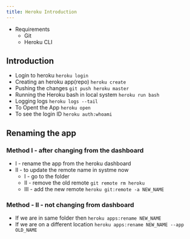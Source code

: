 ```yaml
---
title: Heroku Introduction
---
```


- Requirements
  - Git
  - Heroku CLI

## Introduction

- Login to heroku `heroku login`
- Creating an heroku app(repo) `heroku create`
- Pushing the changes `git push heroku master`
- Running the Heroku bash in local system `heroku run bash`
- Logging logs `heroku logs --tail`
- To Opent the App `heroku open`
- To see the login ID `heroku auth:whoami`

## Renaming the app

### Method I - after changing from the dashboard

- I - rename the app from the heroku dashboard
- II - to update the remote name in systme now
  - I - go to the folder
  - II - remove the old remote `git remote rm heroku`
  - III - add the new remote `heroku git:remote -a NEW_NAME`

### Method - II - not changing from dashboard

- If we are in same folder then `heroku apps:rename NEW_NAME`
- If we are on a different location `heroku apps:rename NEW_NAME --app OLD_NAME`
